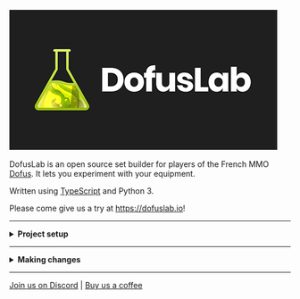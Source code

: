 ![DofusLab](dofuslab-logo.png?raw=true "DofusLab")

DofusLab is an open source set builder for players of the French MMO [Dofus](https://www.dofus.com/). It lets you experiment with your equipment.

Written using [TypeScript](https://www.typescriptlang.org/) and Python 3.

Please come give us a try at https://dofuslab.io!

---

<details><summary><b>Project setup</b></summary>
<p>

## Initial

#### Setup testing URL and env files
```bash
$ sudo echo '127.0.0.1       dev.localhost' >> /etc/hosts
$ cp client/.env.dist client/.env && cp server/.env.dist server/.env
```

## Backend

#### Start postgres and redis
```bash
$ postgres -D /usr/local/var/postgres
$ redis-server
```

#### Alternative: Start postgres and redis with [Homebrew](https://github.com/Homebrew/brew)
```bash
$ brew services start postgresql; brew services start redis
```

#### Create database
```bash
$ psql
$ CREATE DATABASE dofuslab;
$ \c dofuslab
$ CREATE EXTENSION IF NOT EXISTS "uuid-ossp";
$ exit
```

Replace `[USER]` with your postgres username.
```bash
$ sed -i '' 's/postgres:password/[USER]:password/g' server/.env
```

#### Start a virtual environment
```bash
$ python3 -m venv venv
$ source venv/bin/activate
```

#### Install dependencies
```bash
$ cd server
$ pip install -r requirements.txt
```

#### Fill database with initial content
```bash
flask db upgrade
python -m oneoff.database_setup
python -m oneoff.update_image_urls
```

#### Run the server
```bash
$ flask run
```

## Frontend

#### Install dependencies
```bash
$ cd client
$ yarn
```

#### Run the app
```bash
$ yarn dev
```

Open http://dev.localhost:3000/ and test away!

</p>
</details>

---

<details><summary><b>Making changes</b></summary>
<p>

## Update database schema

After making changes to the database schema (e.g. `server/app/database/model_*.py`) generate a new migration.
```bash
$ cd server
$ flask db migrate
```

Check the newly generated migration and make any necessary changes with your preferred text editor (vim, nano, emacs, [Visual Studio Code](https://code.visualstudio.com/docs/editor/command-line), etc)
```bash
$ vim server/app/migrations/versions/[SOME_HASH].py
```

Apply your new migration.
```bash
$ flask db upgrade
```

## Generate TypeScript types from GraphQL schema

After making any changes to GraphQL queries or mutations (`client/graphql/*`), or the GraphQL schema (`server/app/schema.py`), generate TypeScript types.
```bash
$ cd client/
$ yarn apollo-codegen
```

## i18n

To add any new user-facing strings client-side, add the key in the EN locale files first (`/client/public/static/locales/en/*`).

#### Merge the new key into the other locales
```bash
$ cd client/
$ yarn sync-i18n
```

When adding any user-facing strings in the backend, update all the `messages.po` files with the new strings.
```bash
$ cd server/
$ make update-translations
```

Check the translations and make any necessary changes with your preferred text editor, then compile the translations.
```bash
$ make compile-translations
```

## Add server-side dependencies (pip install)

Run `make freeze` to update requirements.txt (https://stackoverflow.com/questions/39577984/what-is-pkg-resources-0-0-0-in-output-of-pip-freeze-command)

</p>
</details>

---

[Join us on Discord](https://discord.gg/S4TvSfa) | [Buy us a coffee](https://www.buymeacoffee.com/dofuslab)
